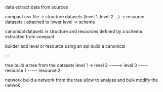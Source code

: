 

data
extract data from sources

compact csv file
-> structure datasets (level 1, level 2 ...)
-> resource datasets : attached to lower level
-> schema

canonical
datasets in structure and resources
defined by a schema
extracted from compact

builder
add level or resource using an api
build a canonical

--

tree
build a tree from the datasets
level 1
-> level 2
----> level 3
----- resource 1
----- resource 2


network
build a network from the tree
allow to analyze and bulk modify the netwok
